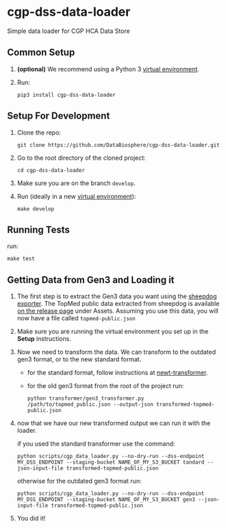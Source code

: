 # cgp-dss-data-loader
Simple data loader for CGP HCA Data Store

## Common Setup
1. **(optional)**  We recommend using a Python 3
   [virtual environment](https://docs.python.org/3/tutorial/venv.html).

1. Run:

   `pip3 install cgp-dss-data-loader`

## Setup For Development
1. Clone the repo:

   `git clone https://github.com/DataBiosphere/cgp-dss-data-loader.git`

1. Go to the root directory of the cloned project:

   `cd cgp-dss-data-loader`

1. Make sure you are on the branch `develop`.

1. Run (ideally in a new [virtual environment](https://docs.python.org/3/tutorial/venv.html)):

   `make develop`

## Running Tests
run:

`make test`

## Getting Data from Gen3 and Loading it

1. The first step is to extract the Gen3 data you want using the
   [sheepdog exporter](https://github.com/david4096/sheepdog-exporter). The TopMed public data extracted
   from sheepdog is available [on the release page](https://github.com/david4096/sheepdog-exporter/releases/tag/0.3.1)
   under Assets. Assuming you use this data, you will now have a file called `topmed-public.json`

1. Make sure you are running the virtual environment you set up in the **Setup** instructions.

1. Now we need to transform the data. We can transform to the  outdated gen3 format, or to the new standard format.

    - for the standard format, follow instructions at
      [newt-transformer](https://github.com/jessebrennan/newt-transformer#transforming-data-from-sheepdog-exporter).

    - for the old gen3 format
      from the root of the project run:

      ```
      python transformer/gen3_transformer.py /path/to/topmed_public.json --output-json transformed-topmed-public.json
      ```

1. now that we have our new transformed output we can run it with the loader.

    if you used the standard transformer use the command:

   ```
   python scripts/cgp_data_loader.py --no-dry-run --dss-endpoint MY_DSS_ENDPOINT --staging-bucket NAME_OF_MY_S3_BUCKET tandard --json-input-file transformed-topmed-public.json
   ```

   otherwise for the outdated gen3 format run:

   ```
   python scripts/cgp_data_loader.py --no-dry-run --dss-endpoint MY_DSS_ENDPOINT --staging-bucket NAME_OF_MY_S3_BUCKET gen3 --json-input-file transformed-topmed-public.json
   ```
   
1. You did it!
